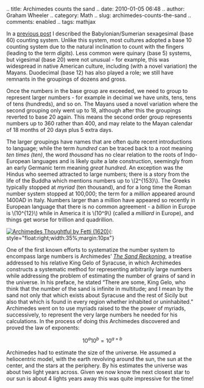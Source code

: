 .. title: Archimedes counts the sand
.. date: 2010-01-05 06:48
.. author: Graham Wheeler
.. category: Math
.. slug: archimedes-counts-the-sand
.. comments: enabled
.. tags: mathjax

In a [previous
post](http://www.magimathics.com/babylonian-numbers-in-60-seconds)
I described the Babylonian/Sumerian sexagesimal (base 60) counting
system. Unlike this system, most cultures adopted a base 10 counting
system due to the natural inclination to count with the fingers (leading
to the term *digits*). Less common were quinary (base 5) systems, but
vigesimal (base 20) were not unusual - for example, this was widespread
in native American culture, including (with a novel variation) the
Mayans. Duodecimal (base 12) has also played a role; we still have
remnants in the groupings of dozens and gross.

Once the numbers in the base group are exceeded, we need to group to
represent larger numbers - for example in decimal we have units, tens,
tens of tens (hundreds), and so on. The Mayans used a novel variation
where the second grouping only went up to 18, although after this the
groupings reverted to base 20 again. This means the second order group
represents numbers up to 360 rather than 400, and may relate to the
Mayan calendar of 18 months of 20 days plus 5 extra days.

The larger groupings have names that are often quite recent
introductions to language; while the term *hundred* can be traced back
to a root meaning *ten times (ten)*, the word *thousand* has no clear
relation to the roots of Indo-European languages and is likely quite a
late construction, seemingly from an early Germanic term meaning *great
hundred*. An exception was the Hindus who seemed attracted to large
numbers; there is a story from the life of the Buddha which mentions
numbers up to \\(2^{153}\\). The Greeks typically stopped at
*myriad* (ten thousand), and for a long time the Roman number system
stopped at 100,000; the term for a *million* appeared around 1400AD in
Italy. Numbers larger than a million have appeared so recently in
European language that there is no common agreement - a *billion* in
Europe is \\(10^{12}\\) while in America it is \\(10^9\\)
(called a *milliard* in Europe), and things get worse for trillion and
quadrillion.

[![Archimedes Thoughtful by Fetti
(1620)](/images/archimedes_thumb.png "Archimedes Thoughtful by Fetti (1620)")](/images/archimedes.png){: style="float:right;width:35%;margin:10px"}

One of the first known efforts to systematize the number system to
encompass large numbers is Archimedes’ *[The Sand
Reckoning](http://www.calstatela.edu/faculty/hmendel/Ancient%20Mathematics/Archimedes/SandReckoner/SandReckoner.html)*,
a treatise addressed to his relative King Gelo of Syracuse, in which
Archimedes constructs a systematic method for representing arbitrarily
large numbers while addressing the problem of estimating the number of
grains of sand in the universe. In his preface, he stated “There are
some, King Gelo, who think that the number of the sand is infinite in
multitude; and I mean by the sand not only that which exists about
Syracuse and the rest of Sicily but also that which is found in every
region whether inhabited or uninhabited.” Archimedes went on to use
myriads raised to the the power of myriads, successively, to represent
the very large numbers he needed for his calculations. In the process of
doing this Archimedes discovered and proved the law of exponents:

$$10^a 10^b = 10^{a+b}$$

Archimedes had to estimate the size of the universe. He assumed a
heliocentric model, with the earth revolving around the sun, the sun at
the center, and the stars at the periphery. By his estimates the
universe was about two light years across. Given we now know the next
closest star to our sun is about 4 lights years away this was quite
impressive for the time!
